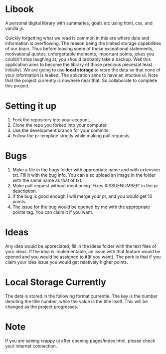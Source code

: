 # Libook

A personal digital library with summaries, goals etc using html, css, and vanilla js.

Quickly forgetting what we read is common in this era where data and information is overflowing. The reason being the limited storage capabilities of our brain. Thus before loosing some of those exceptional statements, motivational quotes, unforgettable moments, important points, jokes you couldn't stop laughing at, you should probably take a backup. Well this application aims to become the library of those precious pieces(at least initially). We are going to use __local storage__ to store the data so that none of your information is leaked. The aplication aims to have an intuitive ui. Note that the project currently is nowhere near that. So collaborate to complete this project.

# Setting it up

1. Fork the repository into your account.
2. Clone the repo you forked into your computer.
4. Use the development branch for your commits.
5. Follow the pr template strictly while making pull requests.

# Bugs

1. Make a file in the bugs folder with appropriate name and with extension txt. Fill it with the bug info. You can also upload an image in the folder with the same name as that of txt.
2. Make pull request without mentioning 'Fixes #ISSUENUMBER' in the pr description.
3. If the bug is good enough I will merge your pr, and you would get 10 points.
4. The issue for the bug would be opened by me with the appropriate points tag. You can claim it if you want.

# Ideas

Any idea would be appreciated, fill in the ideas folder with the text files of your ideas. If the idea is implementable, an issue with that feature would be opened and you would be assigned to it(if you want). The perk is that if you claim your idea issue you would get relatively higher points.

# Local Storage Currently

The data is stored in the following format currentle. The key is the number denoting the title number, while the value is the title itself.
This will be changed as the project progresses.

# Note
If you are seeing crappy ui after opening pages/index.html, please check your internet connection. 

